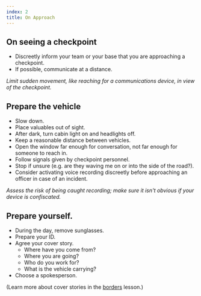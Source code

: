 ```yaml
---
index: 2
title: On Approach
---
```

## On seeing a checkpoint

*	Discreetly inform your team or your base that you are approaching a checkpoint. 
*	If possible, communicate at a distance. 

*Limit sudden movement, like reaching for a communications device, in view of the checkpoint.*  

## Prepare the vehicle

*   Slow down.
*   Place valuables out of sight.
*   After dark, turn cabin light on and headlights off. 
*   Keep a reasonable distance between vehicles.
*   Open the window far enough for conversation, not far enough for someone to reach in. 
*   Follow signals given by checkpoint personnel.
*	Stop if unsure (e.g. are they waving me on or into the side of the road?). 
*	Consider activating voice recording discreetly before approaching an officer in case of an incident.

*Assess the risk of being caught recording; make sure it isn't obvious if your device is confiscated.*

## Prepare yourself.

*   During the day, remove sunglasses. 
*   Prepare your ID. 
*	Agree your cover story.
	* Where have you come from? 
    * Where you are going?
    * Who do you work for?
    * What is the vehicle carrying?  
*   Choose a spokesperson. 

(Learn more about cover stories in the [borders](umbrella://travel/borders) lesson.)
